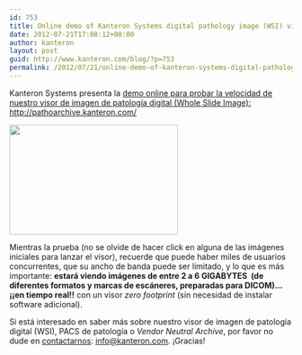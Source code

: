 ```yaml
---
id: 753
title: Online demo of Kanteron Systems digital pathology image (WSI) viewer
date: 2012-07-21T17:08:12+00:00
author: kanteron
layout: post
guid: http://www.kanteron.com/blog/?p=753
permalink: /2012/07/21/online-demo-of-kanteron-systems-digital-pathology-image-wsi-viewer/
---
```

Kanteron Systems presenta la <a title="http://pathoarchive.kanteron.com/" href="http://pathoarchive.kanteron.com/" target="_blank">demo online para probar la velocidad de nuestro visor de imagen de patología digital (Whole Slide Image): http://pathoarchive.kanteron.com/</a>

[<img class="aligncenter" title="WSI" src="http://farm8.staticflickr.com/7217/7404329892_ed1b3df174.jpg" alt="" width="300" height="196" />](http://pathoarchive.kanteron.com/)

Mientras la prueba (no se olvide de hacer click en alguna de las imágenes iniciales para lanzar el visor), recuerde que puede haber miles de usuarios concurrentes, que su ancho de banda puede ser limitado, y lo que es más importante: **estará viendo imágenes de entre 2 a 6 GIGABYTES  (de diferentes formatos y marcas de escáneres, preparadas para DICOM)&#8230; ¡¡en tiempo real!!** con un visor _zero footprint_ (sin necesidad de instalar software adicional).

Si está interesado en saber más sobre nuestro visor de imagen de patología digital (WSI), PACS de patología o _Vendor Neutral Archive_, por favor no dude en <a title="http://www.kanteron.com/blog/es/contact/" href="http://www.kanteron.com/blog/es/contact/" target="_blank">contactarnos</a>: info@kanteron.com. ¡Gracias!